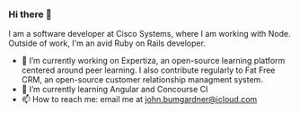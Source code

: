 ### Hi there 👋

I am a software developer at Cisco Systems, where I am working with Node. Outside of work, I'm an avid Ruby on Rails developer.
- 🔭 I’m currently working on Expertiza, an open-source learning platform centered around peer learning. I also contribute regularly to Fat Free CRM, an open-source customer relationship managment system. 
- 🌱 I’m currently learning Angular and Concourse CI
- 📫 How to reach me: email me at john.bumgardner@icloud.com
